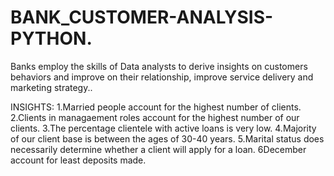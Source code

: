 # BANK_CUSTOMER-ANALYSIS-PYTHON.
Banks employ the skills of Data analysts to derive insights on customers behaviors and improve on their relationship, improve service delivery and marketing strategy.. 

INSIGHTS:
1.Married people account for the highest number of clients.
2.Clients in managaement roles account for the highest number of our clients.
3.The percentage clientele with active loans is very low.
4.Majority of our client base is between the ages of 30-40 years.
5.Marital status does  necessarily determine whether a client will apply for a loan.
6December account for least deposits made.
